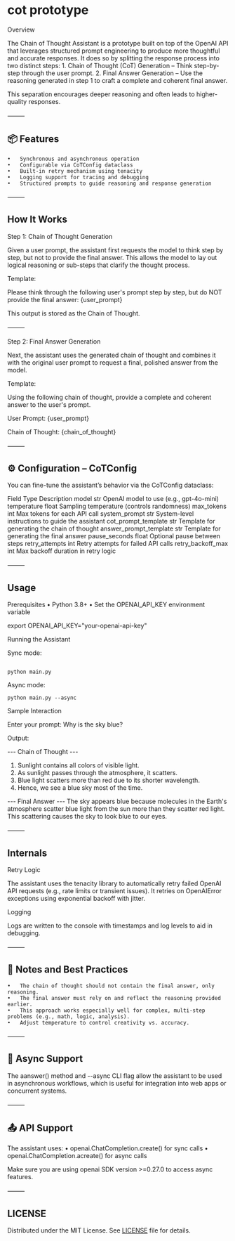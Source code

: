 
# cot prototype 

Overview

The Chain of Thought Assistant is a prototype built on top of the OpenAI API that leverages structured prompt engineering to produce more thoughtful and accurate responses. It does so by splitting the response process into two distinct steps:
	1.	Chain of Thought (CoT) Generation – Think step-by-step through the user prompt.
	2.	Final Answer Generation – Use the reasoning generated in step 1 to craft a complete and coherent final answer.

This separation encourages deeper reasoning and often leads to higher-quality responses.

⸻
## 📦 Features
	•	Synchronous and asynchronous operation
	•	Configurable via CoTConfig dataclass
	•	Built-in retry mechanism using tenacity
	•	Logging support for tracing and debugging
	•	Structured prompts to guide reasoning and response generation

⸻

## How It Works

Step 1: Chain of Thought Generation

Given a user prompt, the assistant first requests the model to think step by step, but not to provide the final answer. This allows the model to lay out logical reasoning or sub-steps that clarify the thought process.

Template:

Please think through the following user's prompt step by step, but do NOT provide the final answer:
{user_prompt}

This output is stored as the Chain of Thought.

⸻

Step 2: Final Answer Generation

Next, the assistant uses the generated chain of thought and combines it with the original user prompt to request a final, polished answer from the model.

Template:

Using the following chain of thought, provide a complete and coherent answer to the user's prompt.

User Prompt: {user_prompt}

Chain of Thought:
{chain_of_thought}


⸻

## ⚙️ Configuration – CoTConfig

You can fine-tune the assistant’s behavior via the CoTConfig dataclass:

Field	Type	Description
model	str	OpenAI model to use (e.g., gpt-4o-mini)
temperature	float	Sampling temperature (controls randomness)
max_tokens	int	Max tokens for each API call
system_prompt	str	System-level instructions to guide the assistant
cot_prompt_template	str	Template for generating the chain of thought
answer_prompt_template	str	Template for generating the final answer
pause_seconds	float	Optional pause between steps
retry_attempts	int	Retry attempts for failed API calls
retry_backoff_max	int	Max backoff duration in retry logic


⸻

## Usage

Prerequisites
	•	Python 3.8+
	•	Set the OPENAI_API_KEY environment variable

export OPENAI_API_KEY="your-openai-api-key"

Running the Assistant

Sync mode:
```shell

python main.py
```
Async mode:

```shell
python main.py --async
```
Sample Interaction

Enter your prompt: Why is the sky blue?

Output:

--- Chain of Thought ---
1. Sunlight contains all colors of visible light.
2. As sunlight passes through the atmosphere, it scatters.
3. Blue light scatters more than red due to its shorter wavelength.
4. Hence, we see a blue sky most of the time.

--- Final Answer ---
The sky appears blue because molecules in the Earth's atmosphere scatter blue light from the sun more than they scatter red light. This scattering causes the sky to look blue to our eyes.


⸻

## Internals

Retry Logic

The assistant uses the tenacity library to automatically retry failed OpenAI API requests (e.g., rate limits or transient issues). It retries on OpenAIError exceptions using exponential backoff with jitter.

Logging

Logs are written to the console with timestamps and log levels to aid in debugging.

⸻

## 📘 Notes and Best Practices
	•	The chain of thought should not contain the final answer, only reasoning.
	•	The final answer must rely on and reflect the reasoning provided earlier.
	•	This approach works especially well for complex, multi-step problems (e.g., math, logic, analysis).
	•	Adjust temperature to control creativity vs. accuracy.

⸻

## 🔄 Async Support

The aanswer() method and --async CLI flag allow the assistant to be used in asynchronous workflows, which is useful for integration into web apps or concurrent systems.

⸻

## 📤 API Support

The assistant uses:
	•	openai.ChatCompletion.create() for sync calls
	•	openai.ChatCompletion.acreate() for async calls

Make sure you are using openai SDK version >=0.27.0 to access async features.

⸻

## LICENSE

Distributed under the MIT License. See [LICENSE](LICENSE) file for details.
